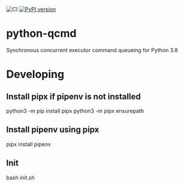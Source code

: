![CI](https://github.com/libanvl/python-qcmd/workflows/CI/badge.svg)
[![PyPI version](https://badge.fury.io/py/qcmd.svg)](https://badge.fury.io/py/qcmd)

# python-qcmd
Synchronous concurrent executor command queueing for Python 3.8

# Developing
## Install pipx if pipenv is not installed
python3 -m pip install pipx
python3 -m pipx ensurepath

## Install pipenv using pipx
pipx install pipenv

## Init
bash init.sh
